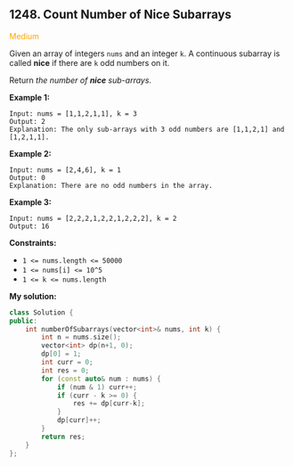 ## 1248. Count Number of Nice Subarrays
<span style="color:orange">Medium</span>

Given an array of integers `nums` and an integer `k`. A continuous subarray is called **nice** if there are `k` odd numbers on it.

Return *the number of **nice** sub-arrays*.

**Example 1:**
```
Input: nums = [1,1,2,1,1], k = 3
Output: 2
Explanation: The only sub-arrays with 3 odd numbers are [1,1,2,1] and [1,2,1,1].
```
**Example 2:**
```
Input: nums = [2,4,6], k = 1
Output: 0
Explanation: There are no odd numbers in the array.
```
**Example 3:**
```
Input: nums = [2,2,2,1,2,2,1,2,2,2], k = 2
Output: 16
```
 

**Constraints:**

+ `1 <= nums.length <= 50000`
+ `1 <= nums[i] <= 10^5`
+ `1 <= k <= nums.length`

**My solution:**
```cpp
class Solution {
public:
    int numberOfSubarrays(vector<int>& nums, int k) {
        int n = nums.size();
        vector<int> dp(n+1, 0);
        dp[0] = 1;
        int curr = 0;
        int res = 0;
        for (const auto& num : nums) {
            if (num & 1) curr++;
            if (curr - k >= 0) {
                res += dp[curr-k];
            }
            dp[curr]++;
        }
        return res;
    }
};
```